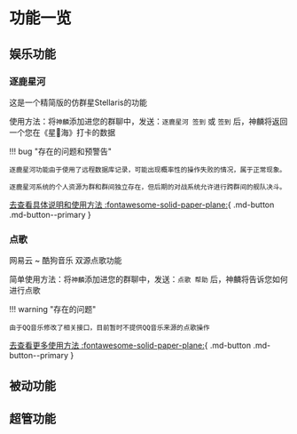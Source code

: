 # 功能一览

## 娱乐功能
### 逐鹿星河

这是一个精简版的仿群星Stellaris的功能

使用方法：将`神麟`添加进您的群聊中，发送：`逐鹿星河 签到` 或 `签到` 后，神麟将返回一个您在《星🌌海》打卡的数据

!!! bug "存在的问题和预警告"

    逐鹿星河功能由于使用了远程数据库记录，可能出现概率性的操作失败的情况，属于正常现象。

    逐鹿星河系统的个人资源为群和群间独立存在，但后期的对战系统允许进行跨群间的舰队决斗。


[去查看具体说明和使用方法 :fontawesome-solid-paper-plane:](galaxy.md){ .md-button .md-button--primary }


### 点歌

网易云 ~  酷狗音乐 双源点歌功能

简单使用方法：将`神麟`添加进您的群聊中，发送：`点歌 帮助` 后，神麟将告诉您如何进行点歌

!!! warning "存在的问题"

    由于QQ音乐修改了相关接口，目前暂时不提供QQ音乐来源的点歌操作


[去查看更多使用方法 :fontawesome-solid-paper-plane:](music.md){ .md-button .md-button--primary }

## 被动功能

## 超管功能